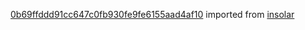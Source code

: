 [0b69ffddd91cc647c0fb930fe9fe6155aad4af10](https://github.com/insolar/insolar/commit/0b69ffddd91cc647c0fb930fe9fe6155aad4af10) imported from [insolar](https://github.com/insolar/insolar)
